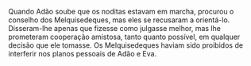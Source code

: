 ﻿Quando Adão soube que os noditas estavam em marcha, procurou o conselho dos Melquisedeques, mas eles se recusaram a orientá-lo. Disseram-lhe apenas que fizesse como julgasse melhor, mas lhe prometeram cooperação amistosa, tanto quanto possível, em qualquer decisão que ele tomasse. Os Melquisedeques haviam sido proibidos de interferir nos planos pessoais de Adão e Eva.
